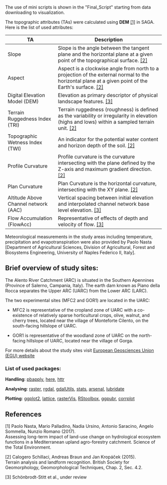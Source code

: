 ﻿The use of mini scripts is shown in the "Final_Script" starting from data downloading to visualization.

The topographic attributes (TAs) were calculated using **DEM** [[1]](#1) in SAGA. Here is the list of used attributes:

| TA                              | Description |
| -----------                     | ----------- |
| Slope                           | Slope is the angle between the tangent plane and the horizontal plane at a given point of the topographical surface. [[2]](#2) |
| Aspect                          | Aspect is a clockwise angle from north to a projection of the external normal to the horizontal plane at a given point of the Earth's surface. [[2]](#2) |
| Digital Elevation Model (DEM)    | Elevation as primary descriptor of physical landscape features. [[3]](#3)   |
| Terrain Ruggedness Index (TRI)  | Terrain ruggedness (roughness) is defined as the variability or irregularity in elevation (highs and lows) within a sampled terrain unit. [[2]](#2)|
| Topographic Wetness Index (TWI) | An indicator for the potential water content and horizon depth of the soil. [[2]](#2) |
| Profile Curvature               | Profile curvature is the curvature intersecting with the plane defined by the Z-axis and maximum gradient direction. [[2]](#2)      |
| Plan Curvature                  | Plan Curvature is the horizontal curvature, intersecting with the XY plane. [[2]](#2)      | 
| Altitude Above Channel network (AAC) | Vertical spacing between initial elevation and interpolated channel network base level elevation. [[3]](#3) |
| Flow Accumulation (FlowAcc)     | Representative of effects of depth and velocity of flow. [[3]](#3) |

Meteorological measurements in the study areas including temperature, precipitation and evapotranspiration were also provided by Paolo Nasta [Department of Agricultural Sciences, Division of Agricultural, Forest and Biosystems Engineering, University of Naples Federico II, Italy].

## Brief overview of study sites:

The Alento River Catchment (ARC) is situated in the Southern Apennines (Province of Salerno, Campania, Italy). The earth dam known as Piano della Rocca separates the Upper ARC (UARC) from the Lower ARC (LARC).

The two experimental sites (MFC2 and GOR1) are located in the UARC:

* MFC2 is representative of the cropland zone of UARC with a co-existence of relatively sparse horticultural crops, olive, walnut, and cherry trees, 
    located near the village of Monteforte Cilento, on the south-facing hillslope of UARC.  

* GOR1 is representative of the woodland zone of UARC on the north-facing hillslope of UARC, located near the village of Gorga.

For more details about the study sites visit [European Geosciences Union (EGU) website](https://blogs.egu.eu/divisions/hs/2020/12/02/featured-catchment-the-alento-hydrological-observatory-in-the-middle-of-the-mediterranean-region/?fbclid=IwAR2ZeiDsMvgiA-mFSMGo7fuptGc7FwzszJSLg3NHTVzhsJCWHmu4mBBiwtI)

### List of used packages:

**Handling**: [pbapply](https://github.com/psolymos/pbapply), [here](https://github.com/jennybc/here_here), [httr](https://github.com/r-lib/httr)

**Analysing**: [raster](https://github.com/rspatial/raster), [rgdal](https://github.com/cran/rgdal), [gdalUtils](https://github.com/cran/gdalUtils), [stats](), [arsenal](https://github.com/mayoverse/arsenal), [lubridate](https://github.com/tidyverse/lubridate)

**Plotting**: [ggplot2](https://github.com/tidyverse/ggplot2), [lattice](https://github.com/cran/lattice), [rasterVis](https://github.com/oscarperpinan/rastervis), [RStoolbox](https://github.com/bleutner/RStoolbox), [ggpubr](https://github.com/kassambara/ggpubr), [corrplot](https://github.com/taiyun/corrplot)

## References
<a id="1">[1]</a> 
Paolo Nasta, Mario Palladino, Nadia Ursino, Antonio Saracino, Angelo Sommella, Nunzio Romano (2017).  
Assessing long-term impact of land-use change on hydrological ecosystem functions in a Mediterranean upland agro-forestry catchment. 
Science of the Total Environment.

<a id="2">[2]</a> 
Calogero Schillaci, Andreas Braun and Jan Kropáček (2015).  
Terrain analysis and landform recognition. 
British Society for Geomorphology, Geomorphological Techniques, Chap. 2, Sec. 4.2.

<a id="3">[3]</a>
Schönbrodt-Stitt et al., under review